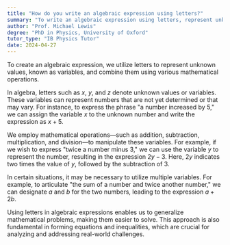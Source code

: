 ```yaml
---
title: "How do you write an algebraic expression using letters?"
summary: "To write an algebraic expression using letters, represent unknown values with variables and combine them using mathematical operations."
author: "Prof. Michael Lewis"
degree: "PhD in Physics, University of Oxford"
tutor_type: "IB Physics Tutor"
date: 2024-04-27
---
```


To create an algebraic expression, we utilize letters to represent unknown values, known as variables, and combine them using various mathematical operations.

In algebra, letters such as $x$, $y$, and $z$ denote unknown values or variables. These variables can represent numbers that are not yet determined or that may vary. For instance, to express the phrase "a number increased by 5," we can assign the variable $x$ to the unknown number and write the expression as $x + 5$.

We employ mathematical operations—such as addition, subtraction, multiplication, and division—to manipulate these variables. For example, if we wish to express "twice a number minus 3," we can use the variable $y$ to represent the number, resulting in the expression $2y - 3$. Here, $2y$ indicates two times the value of $y$, followed by the subtraction of 3.

In certain situations, it may be necessary to utilize multiple variables. For example, to articulate "the sum of a number and twice another number," we can designate $a$ and $b$ for the two numbers, leading to the expression $a + 2b$.

Using letters in algebraic expressions enables us to generalize mathematical problems, making them easier to solve. This approach is also fundamental in forming equations and inequalities, which are crucial for analyzing and addressing real-world challenges.
    